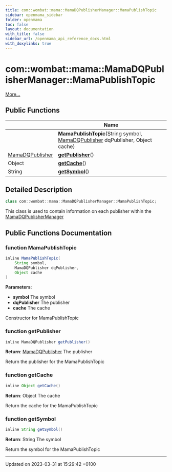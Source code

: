 ```yaml
---
title: com::wombat::mama::MamaDQPublisherManager::MamaPublishTopic
sidebar: openmama_sidebar
folder: openmama
toc: false
layout: documentation
with_title: false
sidebar_url: /openmama_api_reference_docs.html
with_doxylinks: true
---
```


# com::wombat::mama::MamaDQPublisherManager::MamaPublishTopic



 [More...](#detailed-description)

## Public Functions

|                | Name           |
| -------------- | -------------- |
| | **[MamaPublishTopic](classcom_1_1wombat_1_1mama_1_1MamaDQPublisherManager_1_1MamaPublishTopic.html#function-mamapublishtopic)**(String symbol, [MamaDQPublisher](classcom_1_1wombat_1_1mama_1_1MamaDQPublisher.html) dqPublisher, Object cache) |
| [MamaDQPublisher](classcom_1_1wombat_1_1mama_1_1MamaDQPublisher.html) | **[getPublisher](classcom_1_1wombat_1_1mama_1_1MamaDQPublisherManager_1_1MamaPublishTopic.html#function-getpublisher)**() |
| Object | **[getCache](classcom_1_1wombat_1_1mama_1_1MamaDQPublisherManager_1_1MamaPublishTopic.html#function-getcache)**() |
| String | **[getSymbol](classcom_1_1wombat_1_1mama_1_1MamaDQPublisherManager_1_1MamaPublishTopic.html#function-getsymbol)**() |

## Detailed Description

```java
class com::wombat::mama::MamaDQPublisherManager::MamaPublishTopic;
```


This class is used to contain information on each publisher within the [MamaDQPublisherManager](classcom_1_1wombat_1_1mama_1_1MamaDQPublisherManager.html)

## Public Functions Documentation

### function MamaPublishTopic

```java
inline MamaPublishTopic(
    String symbol,
    MamaDQPublisher dqPublisher,
    Object cache
)
```


**Parameters**: 

  * **symbol** The symbol 
  * **dqPublisher** The publisher 
  * **cache** The cache 


Constructor for MamaPublishTopic


### function getPublisher

```java
inline MamaDQPublisher getPublisher()
```


**Return**: [MamaDQPublisher](classcom_1_1wombat_1_1mama_1_1MamaDQPublisher.html) The publisher 

Return the publisher for the MamaPublishTopic


### function getCache

```java
inline Object getCache()
```


**Return**: Object The cache 

Return the cache for the MamaPublishTopic


### function getSymbol

```java
inline String getSymbol()
```


**Return**: String The symbol 

Return the symbol for the MamaPublishTopic


-------------------------------

Updated on 2023-03-31 at 15:29:42 +0100